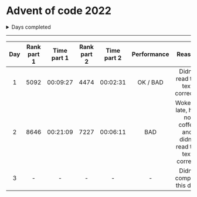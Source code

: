 # Advent of code 2022
<details><summary>Days completed</summary>

- [x] Day 1
- [x] Day 2
- [x] Day 3   
- [ ] Day 4   
- [ ] Day 5   
- [ ] Day 6   
- [ ] Day 7   
- [ ] Day 8   
- [ ] Day 9   
- [ ] Day 10  
- [ ] Day 11
- [ ] Day 12
- [ ] Day 13
- [ ] Day 14
- [ ] Day 15
- [ ] Day 16
- [ ] Day 17
- [ ] Day 18
- [ ] Day 19
- [ ] Day 20
- [ ] Day 21
- [ ] Day 22
- [ ] Day 23
- [ ] Day 24
- [ ] Day 25
</details>

<hr>

| Day | Rank part 1 | Time part 1 | Rank part 2 | Time part 2 | Performance | Reason
| :---: | :---: | :---: | :---: | :---: | :---: | :---: |
| 1 | 5092 | 00:09:27 | 4474 | 00:02:31 | OK / BAD | Didn't read the text correctly
| 2 | 8646 | 00:21:09 | 7227 | 00:06:11 | BAD | Woke up late, had no coffee and didn't read the text corretly
| 3 | - | - | - | - | - | Didn't compete this day.
